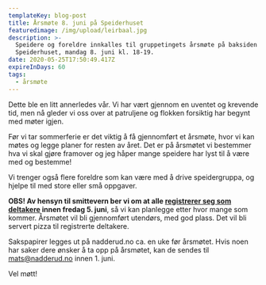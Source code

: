 ```yaml
---
templateKey: blog-post
title: Årsmøte 8. juni på Speiderhuset
featuredimage: /img/upload/leirbaal.jpg
description: >-
  Speidere og foreldre innkalles til gruppetingets årsmøte på baksiden av
  Speiderhuset, mandag 8. juni kl. 18-19.
date: 2020-05-25T17:50:49.417Z
expireInDays: 60
tags:
  - årsmøte
---
```

Dette ble en litt annerledes vår. Vi har vært gjennom en uventet og krevende tid, men nå gleder vi oss over at patruljene og flokken forsiktig har begynt med møter igjen.

Før vi tar sommerferie er det viktig å få gjennomført et årsmøte, hvor vi kan møtes og legge planer for resten av året. Det er på årsmøtet vi bestemmer hva vi skal gjøre framover og jeg håper mange speidere har lyst til å være med og bestemme!

Vi trenger også flere foreldre som kan være med å drive speidergruppa, og hjelpe til med store eller små oppgaver.

**OBS! Av hensyn til smittevern ber vi om at alle [registrerer seg som deltakere](https://forms.gle/iE3fKmLAgTMFDMmF8) innen fredag 5. juni**, så vi kan planlegge etter hvor mange som kommer. Årsmøtet vil bli gjennomført utendørs, med god plass. Det vil bli servert pizza til registrerte deltakere.

Sakspapirer legges ut på nadderud.no ca. en uke før årsmøtet. Hvis noen har saker dere ønsker å ta opp på årsmøtet, kan de sendes til [mats@nadderud.no](mailto:mats@nadderud.no) innen 1. juni.

Vel møtt!